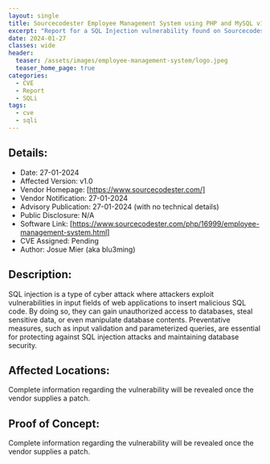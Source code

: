```yaml
---
layout: single
title: Sourcecodester Employee Management System using PHP and MySQL v1.0 - SQL Injection
excerpt: "Report for a SQL Injection vulnerability found on Sourcecodester Employee Management System using PHP and MySQL v1.0"
date: 2024-01-27
classes: wide
header:
  teaser: /assets/images/employee-management-system/logo.jpeg
  teaser_home_page: true
categories:
  - CVE
  - Report
  - SQLi
tags:
  - cve
  - sqli
---
```


## Details:
- Date: 27-01-2024
- Affected Version: v1.0
- Vendor Homepage: [https://www.sourcecodester.com/]
- Vendor Notification: 27-01-2024
- Advisory Publication: 27-01-2024 (with no technical details)
- Public Disclosure: N/A
- Software Link: [https://www.sourcecodester.com/php/16999/employee-management-system.html]
- CVE Assigned: Pending
- Author: Josue Mier (aka blu3ming)
## Description:
SQL injection is a type of cyber attack where attackers exploit vulnerabilities in input fields of web applications to insert malicious SQL code. By doing so, they can gain unauthorized access to databases, steal sensitive data, or even manipulate database contents. Preventative measures, such as input validation and parameterized queries, are essential for protecting against SQL injection attacks and maintaining database security.
## Affected Locations:
Complete information regarding the vulnerability will be revealed once the vendor supplies a patch.
## Proof of Concept:
Complete information regarding the vulnerability will be revealed once the vendor supplies a patch.